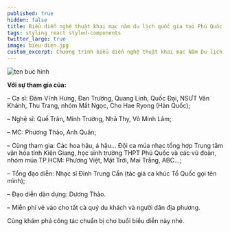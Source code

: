 ```yaml
---
published: true
hidden: false
title: Biểu diễn nghệ thuật khai mạc năm du lịch quốc gia tại Phú Quôc
tags: styling react styled-components
twitter_large: true
image: bieu-dien.jpg
custom_excerpt: Chương trình biểu diễn nghệ thuật khai mạc Năm Du lịch quốc gia.
---
```


![ten buc hinh](http://baodansinh.vn/Images/2016/04/08/ngoctanhhcm/khan_dai_khai_mac.jpg "ten buc hinh")

**Với sự tham gia của:**

– Ca sĩ: Đàm Vĩnh Hưng, Đan Trường, Quang Linh, Quốc Đại, NSƯT Vân Khánh, Thu Trang, nhóm Mắt Ngọc, Cho Hae Ryong (Hàn Quốc);

– Nghệ sĩ: Quế Trân, Minh Trường, Nhã Thy, Võ Minh Lâm;

– MC: Phương Thảo, Anh Quân;

– Cùng tham gia: Các hoa hậu, á hậu… Đội ca múa nhạc tổng hợp Trung tâm văn hóa tỉnh Kiên Giang, học sinh trường THPT Phú Quốc và các vũ đoàn, nhóm múa TP.HCM: Phương Việt, Mặt Trời, Mai Trắng, ABC…;

– Tổng đạo diễn: Nhạc sĩ Đinh Trung Cẩn (tác giả ca khúc Tổ Quốc gọi tên mình);

– Đạo diễn dàn dựng: Dương Thảo.

– Miễn phí vé vào cho tất cả quý du khách và người dân địa phương.

Cùng khám phá công tác chuẩn bị cho buổi biểu diễn này nhé.

